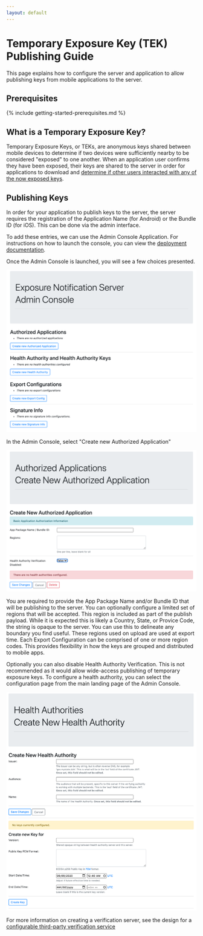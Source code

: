 ```yaml
---
layout: default
---
```


# Temporary Exposure Key (TEK) Publishing Guide

This page explains how to configure the server and application to allow
publishing keys from mobile applications to the server.

## Prerequisites

{% include getting-started-prerequisites.md %}

## What is a Temporary Exposure Key?
Temporary Exposure Keys, or TEKs, are anonymous keys shared between mobile
devices to determine if two devices were sufficiently nearby to be considered
"exposed" to one another. When an application user confirms they have been
exposed, their keys are shared to the server in order for applications to
download and [determine if other users interacted with any of the now exposed
keys](https://blog.google/documents/69/Exposure_Notification_-_Cryptography_Specification_v1.2.1.pdf).

## Publishing Keys

In order for your application to publish keys to the server, the server
requires the registration of the Application Name (for Android) or the Bundle ID
(for iOS). This can be done via the admin interface.

To add these entries, we can use the Admin Console Application. For
instructions on how to launch the console, you can view the
[deployment documentation](/getting-started/deploying#configuring-the-server).

Once the Admin Console is launched, you will see a few choices presented.

![](../images/admin_console_landing.png)

In the Admin Console, select "Create new Authorized Application"

![](../images/admin_console_add_authorized_application.png)

You are required to provide the App Package Name and/or Bundle ID that will be
publishing to the server. You can optionally configure a limited set of regions
that will be accepted. This region is included as part of the publish payload.
While it is expected this is likely a Country, State, or Provice Code, the
string is opaque to the server. You can use this to delineate any boundary you
find useful. These regions used on upload are used at export time. Each Export
Configuration can be comprised of one or more region codes. This provides
flexibility in how the keys are grouped and distributed to mobile apps.

Optionally you can also disable Health Authority Verification. This is not
recommended as it would allow wide-access publishing of temporary exposure
keys. To configure a health authority, you can select the configuration page
from the main landing page of the Admin Console.

![](../images/admin_console_create_new_health_authority.png)

For more information on creating a verification server, see the design for a
[configurable third-party verification service](design/verification_protocol.md)
